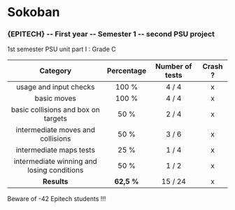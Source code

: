 # Sokoban
### {EPITECH} -- First year -- Semester 1 -- second PSU project

1st semester PSU unit part I : Grade C

|                  Category                  | Percentage | Number of tests | Crash ? |
|:------------------------------------------:|:----------:|:---------------:|:-------:|
|           usage and input checks           |    100 %   |      4 / 4      |    x    |
|                 basic moves                |    100 %   |      4 / 4      |    x    |
|     basic collisions and box on targets    |    50 %    |      2 / 4      |    x    |
|      intermediate moves and collisions     |    50 %    |      3 / 6      |    x    |
|           intermediate maps tests          |    25 %    |      1 / 4      |    x    |
| intermediate winning and losing conditions |    50 %    |      1 / 2      |    x    |
|                 **Results**                | **62,5 %** |   15 / 24   |    x    |

Beware of -42 Epitech students !!!
